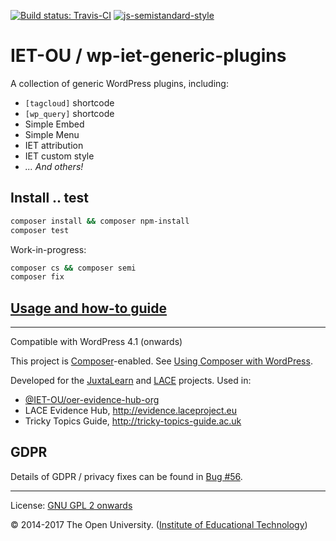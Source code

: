 [![Build status: Travis-CI][travis-icon]][travis-ci]
[![js-semistandard-style][semi-icon]][semi]

# IET-OU / wp-iet-generic-plugins

A collection of generic WordPress plugins, including:

* ` [tagcloud] ` shortcode
* ` [wp_query] ` shortcode
* Simple Embed
* Simple Menu
* IET attribution
* IET custom style
* _... And others!_

## Install .. test

```sh
composer install && composer npm-install
composer test
```

Work-in-progress:

```sh
composer cs && composer semi
composer fix
```

## [Usage and how-to guide](docs/USAGE.md)

---

Compatible with WordPress 4.1 (onwards)

This project is [Composer][]-enabled. See [Using Composer with WordPress][].

Developed for the [JuxtaLearn][] and [LACE][] projects. Used in:

* [@IET-OU/oer-evidence-hub-org][]
* LACE Evidence Hub, http://evidence.laceproject.eu
* Tricky Topics Guide, http://tricky-topics-guide.ac.uk

## GDPR

Details of GDPR / privacy fixes can be found in [Bug #56][].

---
License: [GNU GPL 2 onwards][gpl]

© 2014-2017 The Open University. ([Institute of Educational Technology][])


[gpl]: https://gnu.org/licenses/gpl-2.0.html "GPL-2.0+"
[Using Composer with WordPress]: https://roots.io/using-composer-with-wordpress/
[Composer]: https://getcomposer.org/
[@IET-OU/oer-evidence-hub-org]: https://github.com/IET-OU/oer-evidence-hub-org
[JuxtaLearn]: http://juxtalearn.eu/
[LACE]: http://www.laceproject.eu/ "Learning Analytics Community Exchange"
[Institute of Educational Technology]: https://iet.open.ac.uk/
[github]: https://github.com/IET-OU/wp-iet-generic-plugins
[bitbucket]: https://bitbucket.org/nfreear/wp-iet-generic-plugins
[travis-ci]: https://travis-ci.org/IET-OU/wp-iet-generic-plugins "Build status – Travis-CI"
[travis-icon]: https://travis-ci.org/IET-OU/wp-iet-generic-plugins.svg
[semi]: https://github.com/Flet/semistandard
[semi-icon]: https://img.shields.io/badge/code_style-semistandard-brightgreen.svg?style_x=flat-square
  "Javascript coding style — 'semistandard'"
[bug #56]: https://github.com/IET-OU/oer-evidence-hub-org/issues/56 "GDPR/privacy"

[End]: //
